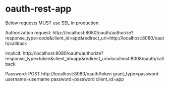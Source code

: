 oauth-rest-app
==============

Below requests MUST use SSL in production.

Authorization request: http://localhost:8080/oauth/authorize?response_type=code&client_id=app&redirect_uri=http://localhost:8080/oauth/callback

Implicit: http://localhost:8080/oauth/authorize?response_type=token&client_id=app&redirect_uri=localhost:8008/oauth/callback

Password: POST http://localhost:8080/oauth/token
grant_type=password
username=username
password=password
client_id=app